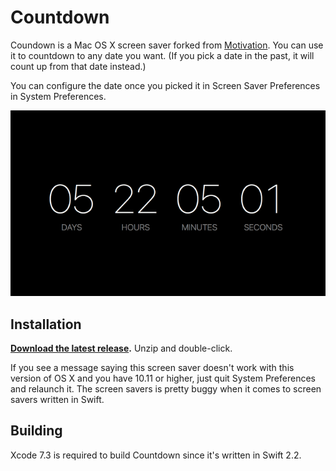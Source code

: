 # Countdown

Coundown is a Mac OS X screen saver forked from [Motivation](https://github.com/soffes/Motivation). You can use it to countdown to any date you want. (If you pick a date in the past, it will count up from that date instead.)

You can configure the date once you picked it in Screen Saver Preferences in System Preferences.

[![Countdown Screen Saver](Support/countdown.gif)](https://github.com/soffes/Countdown/releases)


## Installation

**[Download the latest release](https://github.com/soffes/Countdown/releases).** Unzip and double-click.

If you see a message saying this screen saver doesn't work with this version of OS X and you have 10.11 or higher, just quit System Preferences and relaunch it. The screen savers is pretty buggy when it comes to screen savers written in Swift.

## Building

Xcode 7.3 is required to build Countdown since it's written in Swift 2.2.
